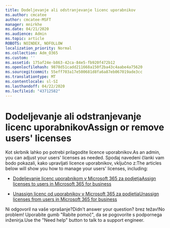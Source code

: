 ```yaml
---
title: Dodeljevanje ali odstranjevanje licenc uporabnikov
ms.author: cmcatee
author: cmcatee-MSFT
manager: mnirkhe
ms.date: 04/21/2020
ms.audience: Admin
ms.topic: article
ROBOTS: NOINDEX, NOFOLLOW
localization_priority: Normal
ms.collection: Adm_O365
ms.custom: ''
ms.assetid: 175af24e-b863-42ca-84e5-fb920f472b12
ms.openlocfilehash: 9878d51cadd211668a150f2ba43c4aabe4a75620
ms.sourcegitcommit: 55eff703a17e500681d8fa6a87eb067019ade3cc
ms.translationtype: MT
ms.contentlocale: sl-SI
ms.lasthandoff: 04/22/2020
ms.locfileid: "43712582"
---
```

# <a name="assign-or-remove-users-licenses"></a><span data-ttu-id="e14ba-102">Dodeljevanje ali odstranjevanje licenc uporabnikov</span><span class="sxs-lookup"><span data-stu-id="e14ba-102">Assign or remove users' licenses</span></span>

<span data-ttu-id="e14ba-103">Kot skrbnik lahko po potrebi prilagodite licence uporabnikov.</span><span class="sxs-lookup"><span data-stu-id="e14ba-103">As an admin, you can adjust your users' licenses as needed.</span></span> <span data-ttu-id="e14ba-104">Spodaj navedeni članki vam bodo pokazali, kako upravljati licence uporabnikov, vključno z:</span><span class="sxs-lookup"><span data-stu-id="e14ba-104">The articles below will show you how to manage your users' licenses, including:</span></span>
  
- [<span data-ttu-id="e14ba-105">Dodeljevanje licenc uporabnikom v Microsoft 365 za podjetja</span><span class="sxs-lookup"><span data-stu-id="e14ba-105">Assign licenses to users in Microsoft 365 for business</span></span>](https://docs.microsoft.com//office365/admin/subscriptions-and-billing/assign-licenses-to-users)

- [<span data-ttu-id="e14ba-106">Unassign licenc od uporabnikov v Microsoft 365 za podjetja</span><span class="sxs-lookup"><span data-stu-id="e14ba-106">Unassign licenses from users in Microsoft 365 for business</span></span>](https://docs.microsoft.com//office365/admin/subscriptions-and-billing/remove-licenses-from-users)

<span data-ttu-id="e14ba-107">Ni odgovoril na vaše vprašanje?</span><span class="sxs-lookup"><span data-stu-id="e14ba-107">Didn't answer your question?</span></span> <span data-ttu-id="e14ba-108">brez težav!</span><span class="sxs-lookup"><span data-stu-id="e14ba-108">No problem!</span></span> <span data-ttu-id="e14ba-109">Uporabite gumb "Rabite pomoč", da se pogovorite s podpornega inženirja.</span><span class="sxs-lookup"><span data-stu-id="e14ba-109">Use the "Need help" button to talk to a support engineer.</span></span>